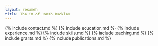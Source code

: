 ```yaml
---
layout: resumeh
title: The CV of Jonah Duckles
---
```


{% include contact.md %}
{% include education.md %}
{% include experience.md %}
{% include skills.md %}
{% include teaching.md %}
{% include grants.md %}
{% include publications.md %}


